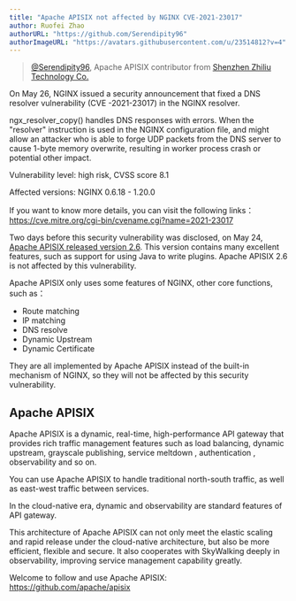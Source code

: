 ```yaml
---
title: "Apache APISIX not affected by NGINX CVE-2021-23017"
author: Ruofei Zhao
authorURL: "https://github.com/Serendipity96"
authorImageURL: "https://avatars.githubusercontent.com/u/23514812?v=4"
---
```

> [@Serendipity96](https://github.com/Serendipity96), Apache APISIX contributor from [Shenzhen Zhiliu Technology Co.](https://www.apiseven.com/)
>

<!--truncate-->


On May 26, NGINX issued a security announcement that fixed a DNS resolver vulnerability (CVE -2021-23017) in the NGINX resolver.

ngx_resolver_copy() handles DNS responses with errors. When the "resolver" instruction is used in the NGINX configuration file, and might allow an attacker who is able to forge UDP packets from the DNS server to cause 1-byte memory overwrite, resulting in worker process crash or potential other impact.

Vulnerability level: high risk, CVSS score 8.1

Affected versions: NGINX 0.6.18 - 1.20.0

If you want to know more details, you can visit the following links：https://cve.mitre.org/cgi-bin/cvename.cgi?name=2021-23017



Two days before this security vulnerability was disclosed, on May 24, [Apache APISIX released version 2.6](https://mp.weixin.qq.com/s?__biz=MzI1MDU3NjQ5OA==&mid=2247485444&idx=1&sn=5b0bab964490dc2d7a7b25262d9396b2&chksm=e9816319def6ea0fbdafa69426718184e042d6d1cde1d20e410e6ee414756960273f9d625bd2&scene=21#wechat_redirect). This version contains many excellent features, such as support for using Java to write plugins. Apache APISIX 2.6 is not affected by this vulnerability. 

Apache APISIX only uses some features of NGINX, other core functions, such as：

- Route matching
- IP matching
- DNS resolve
- Dynamic Upstream
- Dynamic Certificate

They are all implemented by Apache APISIX instead of the built-in mechanism of NGINX, so they will not be affected by this security vulnerability.



## Apache APISIX

Apache APISIX is a dynamic, real-time, high-performance API gateway that provides rich traffic management features  such as load balancing, dynamic upstream, grayscale publishing, service meltdown , authentication , observability and so on.

You can use Apache APISIX to handle traditional north-south traffic, as well as east-west traffic between services. 

In the cloud-native era, dynamic and observability are standard features of API gateway.

This architecture of Apache APISIX can not only meet the elastic scaling and rapid release under the cloud-native architecture, but also be more efficient, flexible and secure. It also cooperates with SkyWalking deeply in observability,  improving service management capability greatly.



Welcome to follow and use Apache APISIX: https://github.com/apache/apisix